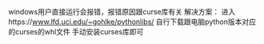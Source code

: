 windows用户直接运行会报错，报错原因跟curse库有关
解决方案：
进入https://www.lfd.uci.edu/~gohlke/pythonlibs/
自行下载跟电脑python版本对应的curses的whl文件
手动安装curses库即可

